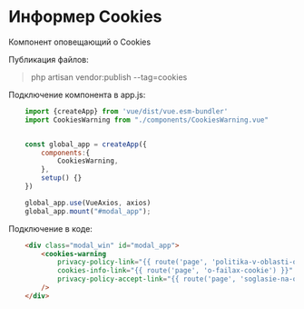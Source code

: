 # Информер Cookies

Компонент оповещающий о Cookies

Публикация файлов:

>php artisan vendor:publish --tag=cookies

Подключение компонента в app.js:

```JavaScript
    import {createApp} from 'vue/dist/vue.esm-bundler'
    import CookiesWarning from "./components/CookiesWarning.vue"


    const global_app = createApp({
        components:{
            CookiesWarning,
        },
        setup() {}
    })

    global_app.use(VueAxios, axios)
    global_app.mount("#modal_app");

```

Подключение в коде:

```Html
    <div class="modal_win" id="modal_app">
        <cookies-warning
            privacy-policy-link="{{ route('page', 'politika-v-oblasti-obrabotki-personalnyx-dannyx') }}"
            cookies-info-link="{{ route('page', 'o-failax-cookie') }}"
            privacy-policy-accept-link="{{ route('page', 'soglasie-na-obrabotku-personalnyx-dannyx') }}"
        />
    </div>
```
